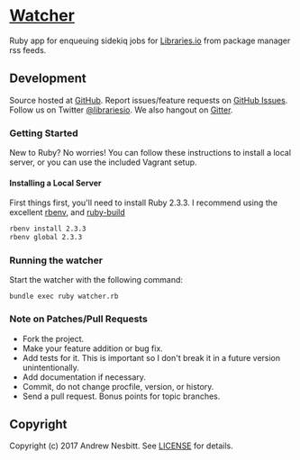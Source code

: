 # [Watcher](https://libraries.io/github/librariesio/watcher)

Ruby app for enqueuing sidekiq jobs for [Libraries.io](https://libraries.io) from package manager rss feeds.

## Development

Source hosted at [GitHub](http://github.com/librariesio/watcher).
Report issues/feature requests on [GitHub Issues](http://github.com/librariesio/watcher/issues). Follow us on Twitter [@librariesio](https://twitter.com/librariesio). We also hangout on [Gitter](https://gitter.im/librariesio/support).

### Getting Started

New to Ruby? No worries! You can follow these instructions to install a local server, or you can use the included Vagrant setup.

#### Installing a Local Server

First things first, you'll need to install Ruby 2.3.3. I recommend using the excellent [rbenv](https://github.com/sstephenson/rbenv),
and [ruby-build](https://github.com/sstephenson/ruby-build)

```bash
rbenv install 2.3.3
rbenv global 2.3.3
```

### Running the watcher

Start the watcher with the following command:

    bundle exec ruby watcher.rb

### Note on Patches/Pull Requests

 * Fork the project.
 * Make your feature addition or bug fix.
 * Add tests for it. This is important so I don't break it in a
   future version unintentionally.
 * Add documentation if necessary.
 * Commit, do not change procfile, version, or history.
 * Send a pull request. Bonus points for topic branches.

## Copyright

Copyright (c) 2017 Andrew Nesbitt. See [LICENSE](https://github.com/librariesio/watcher/blob/master/LICENSE) for details.
